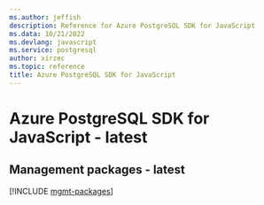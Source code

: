 ```yaml
---
ms.author: jeffish
description: Reference for Azure PostgreSQL SDK for JavaScript
ms.data: 10/21/2022
ms.devlang: javascript
ms.service: postgresql
author: xirzec
ms.topic: reference
title: Azure PostgreSQL SDK for JavaScript
---
```

# Azure PostgreSQL SDK for JavaScript - latest

## Management packages - latest
[!INCLUDE [mgmt-packages](postgresql-mgmt-index.md)]